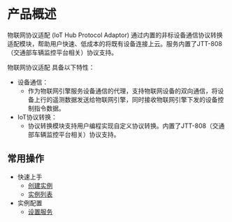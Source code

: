# 产品概述


物联网协议适配 (IoT Hub Protocol Adaptor) 通过内置的非标设备通信协议转换适配模块，帮助用户快速、低成本的将既有设备连接上云。服务内置了JTT-808（交通部车辆监控平台相关）协议支持。

物联网协议适配 具备以下特性：

* 设备通信：
	* 作为物联网引擎服务设备通信的代理，支持物联网设备的双向通信，将设备上行的遥测数据发送给物联网引擎，同时接收物联网引擎下发的设备控制指令数据。
* IoT协议转换：
	* 协议转换模块支持用户编程实现自定义协议转换。内置了JTT-808（交通部车辆监控平台相关）协议支持。


## 常用操作

- 快速上手
	- [创建实例](../Getting-Started/Create-Instance.md)
	- [实例列表](../Getting-Started/List-Instance.md)
- 实例配置
	- [设置服务](../Operation-Guide/Instance-Configuration/Instance-Configuration.md)

